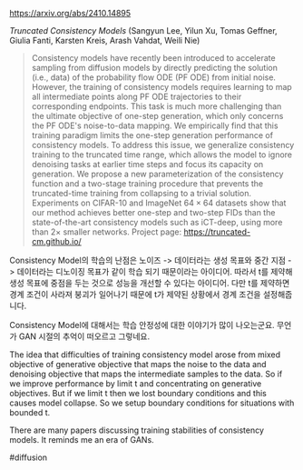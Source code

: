 https://arxiv.org/abs/2410.14895

*Truncated Consistency Models* (Sangyun Lee, Yilun Xu, Tomas Geffner, Giulia Fanti, Karsten Kreis, Arash Vahdat, Weili Nie)

> Consistency models have recently been introduced to accelerate sampling from diffusion models by directly predicting the solution (i.e., data) of the probability flow ODE (PF ODE) from initial noise. However, the training of consistency models requires learning to map all intermediate points along PF ODE trajectories to their corresponding endpoints. This task is much more challenging than the ultimate objective of one-step generation, which only concerns the PF ODE's noise-to-data mapping. We empirically find that this training paradigm limits the one-step generation performance of consistency models. To address this issue, we generalize consistency training to the truncated time range, which allows the model to ignore denoising tasks at earlier time steps and focus its capacity on generation. We propose a new parameterization of the consistency function and a two-stage training procedure that prevents the truncated-time training from collapsing to a trivial solution. Experiments on CIFAR-10 and ImageNet $64\times64$ datasets show that our method achieves better one-step and two-step FIDs than the state-of-the-art consistency models such as iCT-deep, using more than 2$\times$ smaller networks. Project page: https://truncated-cm.github.io/

Consistency Model의 학습의 난점은 노이즈 -> 데이터라는 생성 목표와 중간 지점 -> 데이터라는 디노이징 목표가 같이 학습 되기 때문이라는 아이디어. 따라서 t를 제약해 생성 목표에 중점을 두는 것으로 성능을 개선할 수 있다는 아이디어. 다만 t를 제약하면 경계 조건이 사라져 붕괴가 일어나기 때문에 t가 제약된 상황에서 경계 조건을 설정해줍니다.

Consistency Model에 대해서는 학습 안정성에 대한 이야기가 많이 나오는군요. 무언가 GAN 시절의 추억이 떠오르고 그렇네요.

<english>
The idea that difficulties of training consistency model arose from mixed objective of generative objective that maps the noise to the data and denoising objective that maps the intermediate samples to the data. So if we improve performance by limit t and concentrating on generative objectives. But if we limit t then we lost boundary conditions and this causes model collapse. So we setup boundary conditions for situations with bounded t.

There are many papers discussing training stabilities of consistency models. It reminds me an era of GANs.
</english>

#diffusion 